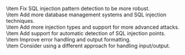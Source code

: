 \item Fix SQL injection pattern detection to be more robust.
<Br>
\item Add more database management systems and SQL injection techniques.
<Br>
\item Add more injection types and support for more advanced attacks.
<Br>
\item Add support for automatic detection of SQL injection points.
<Br>
\item Improve error handling and output formatting.
<Br>
\item Consider using a different approach for handling input/output. 

